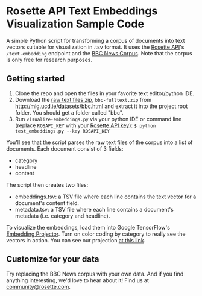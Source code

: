 # Rosette API Text Embeddings Visualization Sample Code
A simple Python script for transforming a corpus of documents into text vectors suitable for visualization in .tsv format. It uses the [Rosette API](https://developer.rosette.com/)'s `/text-embedding` endpoint and the [BBC News Corpus](http://mlg.ucd.ie/datasets/bbc.html). Note that the corpus is only free for research purposes.

## Getting started
1. Clone the repo and open the files in your favorite text editor/python IDE.
2. Download the [raw text files zip](http://mlg.ucd.ie/files/datasets/bbc-fulltext.zip), `bbc-fulltext.zip` from http://mlg.ucd.ie/datasets/bbc.html and extract it into the project root folder. You should get a folder called "bbc". 
3. Run `visualize-embeddings.py` via your python IDE or command line (replace `ROSAPI_KEY` with your [Rosette API key](https://developer.rosette.com/admin/applications)):
 ```$ python test_embeddings.py --key ROSAPI_KEY```

You'll see that the script parses the raw text files of the corpus into a list of documents. Each document consist of 3 fields:
  * category
  * headline
  * content
  
The script then creates two files:
  * embeddings.tsv: a TSV file where each line contains the text vector for a document's content field.
  * metadata.tsv: a TSV file where each line contains a document's metadata (i.e. category and headline).

To visualize the embeddings, load them into Google TensorFlow's [Embedding Projector](http://projector.tensorflow.org/). Turn on color coding by category to really see the vectors in action. You can see our projection [at this link](http://projector.tensorflow.org/?config=https://gist.githubusercontent.com/hillelt/bd4fad5280eefba4d2d8875e87f0eabb/raw/0672efa576a6fd5c14ec93ed86a2b9326a35c3bf/projector_config.json).

## Customize for your data
Try replacing the BBC News corpus with your own data. And if you find anything interesting, we'd love to hear about it! Find us at community@rosette.com.

